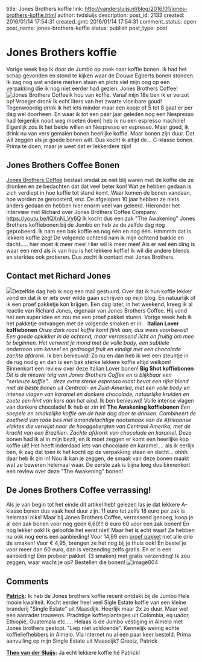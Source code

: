 title: Jones Brothers koffie
link: http://vandersluijs.nl/blog/2016/01/jones-brothers-koffie.html
author: tvdsluijs
description: 
post_id: 2133
created: 2016/01/14 17:54:31
created_gmt: 2016/01/14 17:54:31
comment_status: open
post_name: jones-brothers-koffie
status: publish
post_type: post

# Jones Brothers koffie

Vorige week liep ik door de Jumbo op zoek naar koffie bonen. Ik had het schap gevonden en stond te kijken waar de Douwe Egberts bonen stonden. Ik zag nog wat andere merken staan en plots viel mijn oog op een verpakking die ik nog niet eerder had gezien. Jones Brothers Coffee! ![Jones Brothers Coffee](/wp-content/uploads/2016/01/IMG_2467-300x300.jpg)Ik hou van koffie. Vanaf mijn 18e ben ik er verzot op! Vroeger dronk ik echt liters van het zwarte vloeibare goud! Tegenwoordig drink ik het iets minder maar een kopje of 5 tot 8 gaat er per dag wel doorheen. En waar ik tot een paar jaar geleden nog een Nespresso had (eigenlijk nooit weg moeten doen) heb ik nu een espresso machine! Eigenlijk zou ik het beide willen en Nespresso en espresso. Maar goed, ik drink nu van vers gemalen bonen heerlijke koffie. Maar bonen zijn duur. Dat wil zeggen als je goede bonen wilt. Dus kocht ik altijd de... C-klasse bonen. Prima te doen, maar je weet dat er lekkerdere zijn! 

## Jones Brothers Coffee Bonen

[Jones Brothers Coffee](https://jonesbrotherscoffee.com/nl/) bestaat omdat ze niet blij waren met de koffie die ze dronken en ze bedachten dat dat veel beter kon! Wat ze hebben gedaan is zich verdiept in hoe koffie tot stand komt. Waar komen de bonen vandaan, hoe worden ze geroosterd, enz. De afgelopen 10 jaar hebben ze niets anders gedaan en hebben hier enorm veel van geleerd. Hieronder het interview met Richard over Jones Brothers Coffee Company. https://youtu.be/lQXnNi_Vy6Q Ik kocht dus een zak "The Awakening" Jones Brothers koffiebonen bij de Jumbo en heb ze de zelfde dag nog geprobeerd. Ik nam een bak koffie en nog één en nog één. Hmmmm dat is lekkere koffie zeg! De volgende ochtend nam ik mijn ochtend bakkie en dacht..... hier moet ik meer mee! Hier wil ik meer mee! Als er wel één ding is waar een nerd als ik van hou is het lekkere koffie! Ik wil die andere blends en sterktes ook proberen. Dus zocht ik contact met Jones Brothers. 

## Contact met Richard Jones

![](/wp-content/uploads/2016/01/IMG_2449-e1452705831779-300x289.jpg)Dezelfde dag heb ik nog een mail gestuurd. Over dat ik hun koffie lekker vond en dat ik er iets over wilde gaan schrijven op mijn blog. En natuurlijk of ik een proef pakketje kon krijgen. Een dag later, in het weekend, kreeg ik al reactie van Richard Jones, eigenaar van Jones Brothers Coffee. Hij vond het een super idee en zou me een proef pakket sturen. Vorige week heb ik het pakketje ontvangen met de volgende smaken er in:   **Italian Lover koffiebonen** _Onze dark roast koffie komt flink aan, dus wees voorbereid! Een goede opkikker in de ochtend, maar verrassend licht en fruitig om mee te beginnen. Het verwent je mond met de volle body, een subtiele ondertoon van kaneel en gedroogd fruit en eindigt met een chocolade zachte afdronk._ Ik ben benieuwd! Zo nu en dan heb ik wel een steuntje in de rug nodig en dan is een bak sterke lekkere koffie altijd welkom! Binnenkort een review over deze Italian Lover bonen! **Big Shot koffiebonen** _Dit is de nieuwe telg van Jones Brothers Coffee en is blijkbaar een "serieuze koffie"... deze extra sterke espresso roast bevat een rijke blend met de beste bonen uit Centraal- en Zuid-Amerika, met een volle body en intense vlagen van karamel en donkere chocolade, natuurlijke kruiden en zoete een hint van kers aan het eind._ Ik ben benieuwd! Volle intense vlagen van donkere chocolade! Ik heb er zin in! **The Awakening koffiebonen** _Een soepele en smakelijke koffie om de hele dag door te drinken. Combineert de zoetheid van rode bes met amandelachtige nootsmaak van de Afrikaanse vlaktes die verwijst naar de hooggebergten van Centraal Amerika, met de kracht van een Brazilian. Zachte afdronk van chocolade en karamel._ Deze bonen had ik al in mijn bezit, en ik moet zeggen er komt een heerlijke kop koffie uit! Het heeft inderdaad iets van chocolade en karamel.... als ik eerlijk ben, ik zag dat toen ik het kocht op de verpakking staan en dacht... ohhh daar heb ik zin in! Nou ik kan je zeggen, de smaak van deze bonen maakt wat ze beweren helemaal waar. De eerste zak is bijna leeg dus binnenkort een review over deze "The Awakening" bonen! 

## De Jones Brothers Coffee verrassing!

Als je van begin tot het einde dit artikel hebt gelezen las je dat lekkere A-klasse bonen dus vaak heel duur zijn. 11 euro tot zelfs 18 euro per zak is helemaal niks! Maar bij Jones Brothers Coffee, verrassend genoeg, koop je al een zak bonen voor nog geen 6,60!!! 6 euro 60 voor een zak bonen! En nog lekker ook! Ik geloofde het eerst niet! Maar het is echt waar! Ze hebben nu ook nog eens een aanbieding! Voor 14,99 een [proef pakket](https://jonesbrotherscoffee.com/nl/koffiebonen/proefpakket-koffiebonen.html) met alle drie de smaken! Voor € 4,95, brengen ze het nog bij je thuis ook! En bestel je voor meer dan 60 euro, dan is verzending zelfs gratis. En er is een aanbieding! Een probeer pakket  (3 smaken) met gratis verzending! Ik zou zeggen, waar wacht je op? Bestellen die bonen! ![image004](/wp-content/uploads/2016/01/image004-1024x503.png)

## Comments

**[Patrick](#4825 "2016-06-18 22:08:50"):** Ik heb de Jones brothers koffie recent ontdekt bij de Jumbo Hele mooie kwaliteit. Kocht eerder heel veel Sigle Estate koffie van een kleine branderij "Single Estate" uit Maasdijk. Heerlijk maar 2x zo duur. Maar wel een aanrader trouwens. Prachtige koffieplantages uit Colombia, eq uador, Ethiopië, Guatemala etc..... Helaas is de Jumbo vestiging in Almelo met Jones brothers gestopt. "Liep niet voldoende". Kennelijk weinig echte koffieliefhebbers in Almelo. Via Internet nu al een paar keer besteld. Prima aanvulling op mijn Single Estate uit Maasdijk? Greetz, Patrick

**[Theo van der Sluijs](#4882 "2016-06-19 08:12:10"):** Ja echt lekkere koffie hé Patrick!

